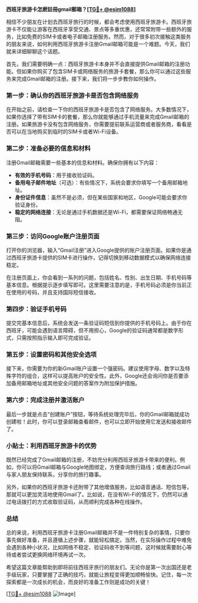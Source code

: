 **西班牙旅游卡怎麽註冊gmail郵箱？[[TG💪+ @esim1088](https://t.me/s/esim1088)]**

相信不少朋友在计划去西班牙旅行的时候，都会考虑使用西班牙旅游卡。西班牙旅游卡不仅能让游客在西班牙享受交通、景点等多重优惠，还常常附带一些额外的服务，比如免费的SIM卡或者电子邮箱注册服务。然而，对于很多初次接触这类服务的朋友来说，如何利用西班牙旅游卡注册Gmail邮箱可能是一个难题。今天，我们就来详细聊聊这个话题。

首先，我们需要明确一点：西班牙旅游卡本身并不会直接提供Gmail邮箱的注册功能。但如果你购买了包含SIM卡或网络服务的旅游卡套餐，那么你可以通过这些服务来完成Gmail邮箱的注册。接下来，我们将一步步教你如何操作。

### 第一步：确认你的西班牙旅游卡是否包含网络服务

在开始之前，请检查一下你的西班牙旅游卡是否包含了网络服务。大多数情况下，如果你选择了带有SIM卡的套餐，那么你就能够通过手机流量来完成Gmail邮箱的注册。如果旅游卡没有包含网络服务，你需要提前联系运营商或者服务商，看看是否可以在当地购买到临时的SIM卡或者Wi-Fi设备。

### 第二步：准备必要的信息和材料

注册Gmail邮箱需要一些基本的信息和材料。确保你拥有以下内容：

- **有效的手机号码**：用于接收验证码。
- **备用电子邮件地址**（可选）：有些情况下，系统会要求你填写一个备用邮箱地址。
- **身份证件信息**：虽然不是必须，但在某些国家和地区，Google可能会要求你验证身份。
- **稳定的网络连接**：无论是通过手机数据还是Wi-Fi，都需要保证网络畅通无阻。

### 第三步：访问Google账户注册页面

打开你的浏览器，输入“Gmail注册”进入Google提供的账户注册页面。如果你是通过西班牙旅游卡提供的SIM卡进行操作，记得切换到移动数据模式以确保网络连接稳定。

在注册页面上，你会看到一系列的问题，包括姓名、性别、出生日期、手机号码等基本信息。根据提示逐步填写即可。这里需要注意的是，手机号码必须是你当前正在使用的号码，并且支持国际短信接收。

### 第四步：验证手机号码

提交完基本信息后，系统会发送一条验证码短信到你提供的手机号码上。由于你在西班牙，可能会遇到语言障碍，但不用担心，Google的验证码通常都是数字形式，只需按照指示输入即可完成验证。

### 第五步：设置密码和其他安全选项

接下来，你需要为你的新Gmail账户设置一个强密码。建议使用字母、数字以及特殊字符的组合，这样可以提高账户的安全性。此外，Google还会询问你是否要添加备用邮箱地址或其他安全问题的答案作为附加保护措施。

### 第六步：完成注册并激活账户

最后一步就是点击“创建账户”按钮，等待系统处理完毕后，你的Gmail邮箱就成功创建啦！此时，你可以登录邮箱查看邮件，也可以立即开始使用它发送和接收邮件了。

### 小贴士：利用西班牙旅游卡的优势

既然已经完成了Gmail邮箱的注册，不妨充分利用西班牙旅游卡带来的便利。例如，你可以将Gmail邮箱与Google地图绑定，方便查询旅行路线；或者通过Gmail与家人朋友保持联系，分享你的旅行趣事。

另外，如果你的西班牙旅游卡还附带了其他增值服务，比如语音通话、短信包等，那就可以更加灵活地使用Gmail了。比如说，在没有Wi-Fi的情况下，仍然可以通过电话拨打的方式收取验证码，从而顺利完成各种在线操作。

### 总结

总的来说，利用西班牙旅游卡注册Gmail邮箱并不是一件特别复杂的事情，只要你事先做好准备，并且遵循上述步骤，就能轻松搞定。当然，在实际操作过程中难免会遇到各种小状况，比如网络不稳定、验证码收不到等问题，这时候就需要耐心等待或者尝试更换网络环境再试一次。

希望这篇文章能帮助到即将前往西班牙旅行的朋友们。无论你是第一次出国还是老手级玩家，只要掌握了正确的技巧，就能让旅程变得更加顺畅愉快。记住，每一次探索都是一次成长的机会，而良好的准备工作则是成功的关键！

[[TG💪+ @esim1088](https://t.me/s/esim1088) ![Image](https://i.postimg.cc/4NQfJmqS/Snipaste-2025-05-13-00-14-12.png)]
